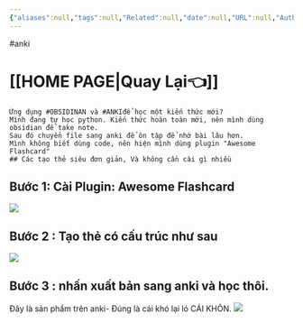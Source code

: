 ```yaml
---
{"aliases":null,"tags":null,"Related":null,"date":null,"URL":null,"Author":null,"dg-publish":true,"image":null,"permalink":"/noi-dung-khoa-hoc/phan-2-mo-rong-va-ung-dung/tao-the-anki-trong-obsidian-voi-plugin-awesome-flashcard/","dgPassFrontmatter":true,"noteIcon":"1"}
---
```


 #anki 
# [[HOME PAGE\|Quay Lại👈]]

```ad-info
Ứng dụng #OBSIDINAN và #ANKIđể học một kiến thức mới?
Mình đang tự học python. Kiến thức hoàn toàn mới, nên mình dùng obsidian để take note.
Sau đó chuyển file sang anki để ôn tập để nhớ bài lâu hơn.
Mình không biết dùng code, nên hiện mình dùng plugin "Awesome Flashcard"
## Các tạo thẻ siêu đơn giản, Và không cần cài gì nhiều
```
## Bước 1: Cài Plugin: Awesome Flashcard
![](https://i.imgur.com/ogFgaMj.png)
## **Bước 2 : Tạo thẻ có cấu trúc như sau**


![](https://i.imgur.com/lOy4QLk.png)


## **Bước 3 : nhấn xuất bản sang anki và học thôi.**

Đây là sản phẩm trên anki- Đúng là cái khó lại ló CÁI KHÔN.
![](https://i.imgur.com/8ivthDb.png)
